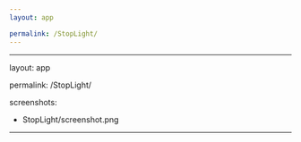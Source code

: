 ```yaml
---
layout: app

permalink: /StopLight/
---
```

---
layout: app

permalink: /StopLight/

screenshots:
  - StopLight/screenshot.png
---
